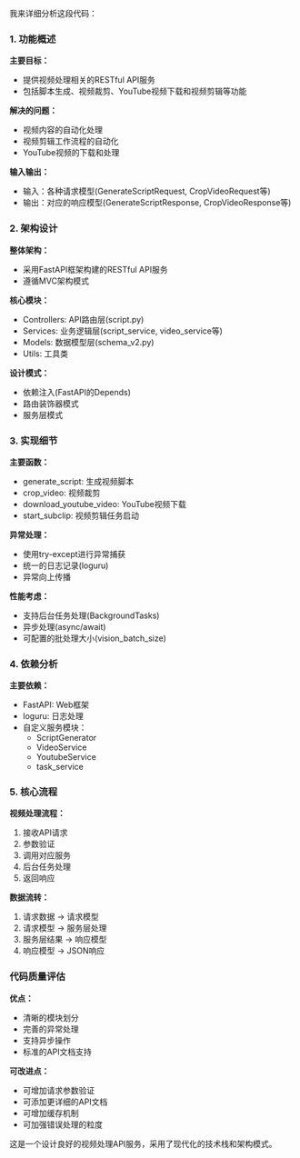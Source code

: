 我来详细分析这段代码：

### 1. 功能概述

**主要目标：**
- 提供视频处理相关的RESTful API服务
- 包括脚本生成、视频裁剪、YouTube视频下载和视频剪辑等功能

**解决的问题：**
- 视频内容的自动化处理
- 视频剪辑工作流程的自动化
- YouTube视频的下载和处理

**输入输出：**
- 输入：各种请求模型(GenerateScriptRequest, CropVideoRequest等)
- 输出：对应的响应模型(GenerateScriptResponse, CropVideoResponse等)

### 2. 架构设计

**整体架构：**
- 采用FastAPI框架构建的RESTful API服务
- 遵循MVC架构模式

**核心模块：**
- Controllers: API路由层(script.py)
- Services: 业务逻辑层(script_service, video_service等)
- Models: 数据模型层(schema_v2.py)
- Utils: 工具类

**设计模式：**
- 依赖注入(FastAPI的Depends)
- 路由装饰器模式
- 服务层模式

### 3. 实现细节

**主要函数：**
- generate_script: 生成视频脚本
- crop_video: 视频裁剪
- download_youtube_video: YouTube视频下载
- start_subclip: 视频剪辑任务启动

**异常处理：**
- 使用try-except进行异常捕获
- 统一的日志记录(loguru)
- 异常向上传播

**性能考虑：**
- 支持后台任务处理(BackgroundTasks)
- 异步处理(async/await)
- 可配置的批处理大小(vision_batch_size)

### 4. 依赖分析

**主要依赖：**
- FastAPI: Web框架
- loguru: 日志处理
- 自定义服务模块：
  - ScriptGenerator
  - VideoService
  - YoutubeService
  - task_service

### 5. 核心流程

**视频处理流程：**
1. 接收API请求
2. 参数验证
3. 调用对应服务
4. 后台任务处理
5. 返回响应

**数据流转：**
1. 请求数据 -> 请求模型
2. 请求模型 -> 服务层处理
3. 服务层结果 -> 响应模型
4. 响应模型 -> JSON响应

### 代码质量评估

**优点：**
- 清晰的模块划分
- 完善的异常处理
- 支持异步操作
- 标准的API文档支持

**可改进点：**
- 可增加请求参数验证
- 可添加更详细的API文档
- 可增加缓存机制
- 可加强错误处理的粒度

这是一个设计良好的视频处理API服务，采用了现代化的技术栈和架构模式。